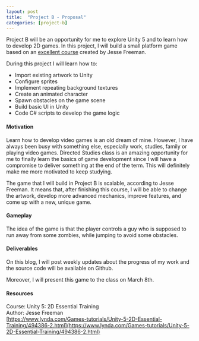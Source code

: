 ```yaml
---
layout: post
title:  "Project B - Proposal"
categories: [project-b]
---
```


Project B will be an opportunity for me to explore Unity 5 and to learn how to develop 2D games. In this project, I will build a small platform game based on an [excellent course](https://www.lynda.com/Games-tutorials/Unity-5-2D-Essential-Training/494386-2.html) created by Jesse Freeman.

During this project I will learn how to:

* Import existing artwork to Unity
* Configure sprites
* Implement repeating background textures
* Create an animated character
* Spawn obstacles on the game scene
* Build basic UI in Unity
* Code C# scripts to develop the game logic

#### Motivation

Learn how to develop video games is an old dream of mine. However, I have always been busy with something else, especially work, studies, family or playing video games. Directed Studies class is an amazing opportunity for me to finally learn the basics of game development since I will have a compromise to deliver something at the end of the term. This will definitely make me more motivated to keep studying.

The game that I will build in Project B is scalable, according to Jesse Freeman. It means that, after finishing this course, I will be able to change the artwork, develop more advanced mechanics, improve features, and come up with a new, unique game.

#### Gameplay

The idea of the game is that the player controls a guy who is supposed to run away from some zombies, while jumping to avoid some obstacles.

#### Deliverables

On this blog, I will post weekly updates about the progress of my work and the source code will be available on Github.

Moreover, I will present this game to the class on March 8th.

#### Resources

Course: Unity 5: 2D Essential Training<br>
Author: Jesse Freeman<br>
[https://www.lynda.com/Games-tutorials/Unity-5-2D-Essential-Training/494386-2.html](https://www.lynda.com/Games-tutorials/Unity-5-2D-Essential-Training/494386-2.html)
